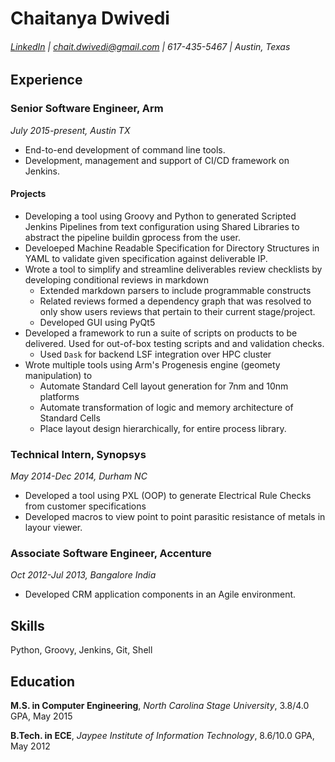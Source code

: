 # Chaitanya Dwivedi
###### [LinkedIn](https://www.linkedin.com/in/chaitanyadwivedi) | chait.dwivedi@gmail.com | 617-435-5467 | Austin, Texas

## Experience
### Senior Software Engineer, Arm
*July 2015-present, Austin TX*

- End-to-end development of command line tools.
- Development, management and support of CI/CD framework on Jenkins.

#### Projects
- Developing a tool using Groovy and Python to generated Scripted Jenkins Pipelines from text configuration using Shared Libraries to abstract the pipeline buildin gprocess from the user.
- Develoeped Machine Readable Specification for Directory Structures in YAML to validate given specification against deliverable IP.
- Wrote a tool to simplify and streamline deliverables review checklists by developing conditional reviews in markdown
    - Extended markdown parsers to include programmable constructs
    - Related reviews formed a dependency graph that was resolved to only show users reviews that pertain to their current stage/project.
    - Developed GUI using PyQt5
- Developed a framework to run a suite of scripts on products to be delivered. Used for out-of-box testing scripts and and validation checks.
    - Used `Dask` for backend LSF integration over HPC cluster
- Wrote multiple tools using Arm's Progenesis engine (geomety manipulation) to
    - Automate Standard Cell layout generation for 7nm and 10nm platforms
    - Automate transformation of logic and memory architecture of Standard Cells
    - Place layout design hierarchically, for entire process library.

### Technical Intern, Synopsys
*May 2014-Dec 2014, Durham NC*

- Developed a tool using PXL (OOP) to generate Electrical Rule Checks from customer specifications
- Developed macros to view point to point parasitic resistance of metals in layour viewer.

### Associate Software Engineer, Accenture
*Oct 2012-Jul 2013, Bangalore India*

- Developed CRM application components in an Agile environment.

## Skills

Python, Groovy, Jenkins, Git, Shell

## Education

**M.S. in Computer Engineering**, *North Carolina Stage University*, 3.8/4.0 GPA, May 2015

**B.Tech. in ECE**, *Jaypee Institute of Information Technology*, 8.6/10.0 GPA, May 2012
